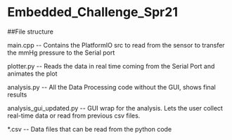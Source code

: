 # Embedded_Challenge_Spr21

##File structure

main.cpp -- Contains the PlatformIO src to read from the sensor to transfer the mmHg pressure to the Serial port

plotter.py -- Reads the data in real time coming from the Serial Port and animates the plot

analysis.py -- All the Data Processing code without the GUI, shows final results

analysis_gui_updated.py -- GUI wrap for the analysis. Lets the user collect real-time data or read from previous csv files. 

*.csv -- Data files that can be read from the python code
